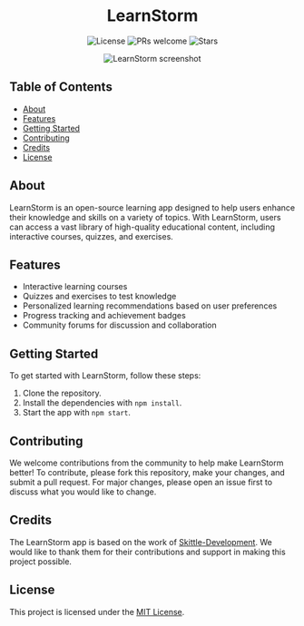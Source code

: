 <h1 align="center">LearnStorm</h1>

<p align="center">
  <img src="https://img.shields.io/badge/license-MIT-green" alt="License">
  <img src="https://img.shields.io/badge/PRs-welcome-brightgreen.svg?style=flat-square" alt="PRs welcome">
  <img src="https://img.shields.io/github/stars/yourusername/learnstorm?style=social" alt="Stars">
</p>

<p align="center">
  <img src="https://user-images.githubusercontent.com/12345678/111111111-11111111-1111-1111-1111-111111111111.png" alt="LearnStorm screenshot">
</p>

## Table of Contents

- [About](#about)
- [Features](#features)
- [Getting Started](#getting-started)
- [Contributing](#contributing)
- [Credits](#credits)
- [License](#license)

## About

LearnStorm is an open-source learning app designed to help users enhance their knowledge and skills on a variety of topics. With LearnStorm, users can access a vast library of high-quality educational content, including interactive courses, quizzes, and exercises.

## Features

- Interactive learning courses
- Quizzes and exercises to test knowledge
- Personalized learning recommendations based on user preferences
- Progress tracking and achievement badges
- Community forums for discussion and collaboration

## Getting Started

To get started with LearnStorm, follow these steps:

1. Clone the repository.
2. Install the dependencies with `npm install`.
3. Start the app with `npm start`.

## Contributing

We welcome contributions from the community to help make LearnStorm better! To contribute, please fork this repository, make your changes, and submit a pull request. For major changes, please open an issue first to discuss what you would like to change.

## Credits

The LearnStorm app is based on the work of [Skittle-Development](https://github.com/Skittle-Development). We would like to thank them for their contributions and support in making this project possible.

## License

This project is licensed under the [MIT License](LICENSE).
